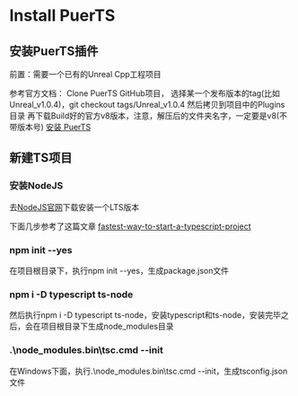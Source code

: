# Install PuerTS

## 安装PuerTS插件

前置：需要一个已有的Unreal Cpp工程项目

参考官方文档：
Clone PuerTS GitHub项目，
选择某一个发布版本的tag(比如Unreal_v1.0.4)，git checkout tags/Unreal_v1.0.4
然后拷贝到项目中的Plugins目录
再下载Build好的官方v8版本，注意，解压后的文件夹名字，一定要是v8(不带版本号)
[安装 PuerTS](https://puerts.github.io/docs/puerts/unreal/install)

## 新建TS项目

### 安装NodeJS

去[NodeJS官网](https://nodejs.org/en)下载安装一个LTS版本

下面几步参考了这篇文章
[fastest-way-to-start-a-typescript-project](https://www.mailslurp.com/blog/fastest-way-to-start-a-typescript-project/)

### npm init --yes

在项目根目录下，执行npm init --yes，生成package.json文件

### npm i -D typescript ts-node

然后执行npm i -D typescript ts-node，安装typescript和ts-node，安装完毕之后，会在项目根目录下生成node_modules目录

### .\node_modules\.bin\tsc.cmd --init

在Windows下面，执行.\node_modules\.bin\tsc.cmd --init，生成tsconfig.json文件
